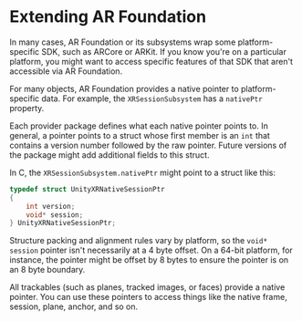 # Extending AR Foundation

In many cases, AR Foundation or its subsystems wrap some platform-specific SDK, such as ARCore or ARKit. If you know you're on a particular platform, you might want to access specific features of that SDK that aren't accessible via AR Foundation.

For many objects, AR Foundation provides a native pointer to platform-specific data. For example, the `XRSessionSubsystem` has a `nativePtr` property.

Each provider package defines what each native pointer points to. In general, a pointer points to a struct whose first member is an `int` that contains a version number followed by the raw pointer. Future versions of the package might add additional fields to this struct.

In C, the `XRSessionSubsystem.nativePtr` might point to a struct like this:

```c
typedef struct UnityXRNativeSessionPtr
{
    int version;
    void* session;
} UnityXRNativeSessionPtr;
```

Structure packing and alignment rules vary by platform, so the `void* session` pointer isn't necessarily at a 4 byte offset. On a 64-bit platform, for instance, the pointer might be offset by 8 bytes to ensure the pointer is on an 8 byte boundary.

All trackables (such as planes, tracked images, or faces) provide a native pointer. You can use these pointers to access things like the native frame, session, plane, anchor, and so on.
